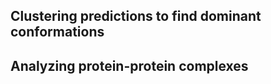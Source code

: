 ## Clustering predictions to find dominant conformations


## Analyzing protein-protein complexes




